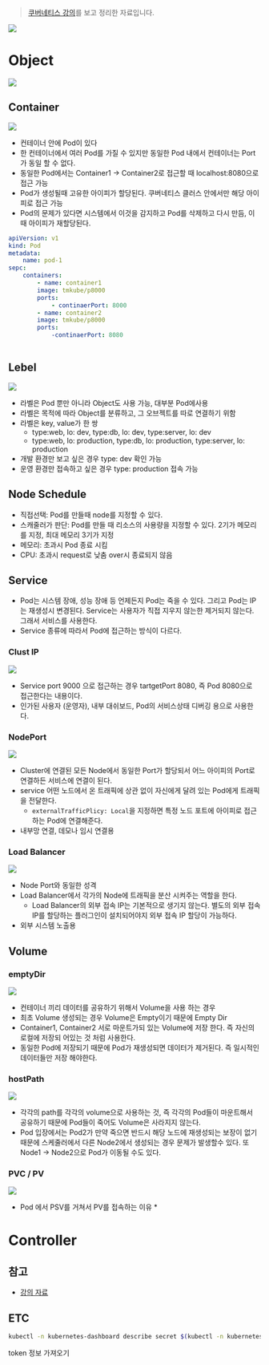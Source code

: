 > [쿠버네티스 강의](https://kubetm.github.io/practice/beginner/gettingstarted-kubernetes/)를 보고 정리한 자료입니다.

![](https://github.com/cheese10yun/TIL/blob/master/assets/kubernetes-controller.png?raw=true)

# Object
![](https://github.com/cheese10yun/TIL/blob/master/assets/kubernetes-object.png?raw=true)


## Container
![](https://github.com/cheese10yun/TIL/blob/master/assets/kubernetes-container.png?raw=true)

* 컨테이너 안에 Pod이 있다
* 한 컨테이너에서 여러 Pod를 가질 수 있지만 동일한 Pod 내에서 컨테이너는 Port가 동일 할 수 없다.
* 동일한 Pod에서는 Container1 -> Container2로 접근할 때 localhost:8080으로 접근 가능
* Pod가 생성될때 고유한 아이피가 할당된다. 쿠버네티스 클러스 안에서만 해당 아이피로 접근 가능
* Pod의 문제가 있다면 시스템에서 이것을 감지하고 Pod를 삭제하고 다시 만듬, 이때 아이피가 재할당된다.

```yml
apiVersion: v1
kind: Pod
metadata:
    name: pod-1
sepc:
    containers:
        - name: container1
        image: tmkube/p8000
        ports:
            - continaerPort: 8000
        - name: container2
        image: tmkube/p8000
        ports:
            -continaerPort: 8080
        
```

## Lebel
![](../assets/k8s-lable.png)
* 라벨은 Pod 뿐만 아니라 Object도 사용 가능, 대부분 Pod에사용
* 라벨은 목적에 따라 Object를 분류하고, 그 오브젝트를 따로 연결하기 위함
* 라벨은 key, value가 한 쌍
  * type:web, lo: dev, type:db, lo: dev, type:server, lo: dev
  * type:web, lo: production, type:db, lo: production, type:server, lo: production
* 개발 환경만 보고 싶은 경우 type: dev 확인 가능
* 운영 환경만 접속하고 싶은 경우 type: production 접속 가능

## Node Schedule
* 직접선택: Pod를 만들때 node를 지정할 수 있다. 
* 스캐줄러가 판단: Pod를 만들 때 리소스의 사용량을 지정할 수 있다. 2기가 메모리를 지정, 최대 메모리 3기가 지정
* 메모리: 초과시 Pod 종료 시킴
* CPU: 초과시 request로 낮춤 over시 종료되지 않음

## Service
* Pod는 시스템 장애, 성능 장애 등 언제든지 Pod는 죽을 수 있다. 그리고 Pod는 IP는 재생성시 변경된다. Service는 사용자가 직접 지우지 않는한 제거되지 않는다. 그래서 서비스를 사용한다.
* Service 종류에 따라서 Pod에 접근하는 방식이 다르다.


### Clust IP
![](../assets/kubernetes-clust-ip.png)
* Service port 9000 으로 접근하는 경우 tartgetPort 8080, 즉 Pod 8080으로 접근한다는 내용이다.
* 인가된 사용자 (운영자), 내부 대쉬보드, Pod의 서비스상태 디버깅 용으로 사용한다.

### NodePort
![](../assets/kubernetes-node.png)
* Cluster에 연결된 모든 Node에서 동일한 Port가 할당되서 어느 아이피의 Port로 연결하든 서비스에 연결이 된다.
* service 어떤 노드에서 온 트래픽에 상관 없이 자신에게 달려 있는 Pod에게 트래픽을 전달한다.
  * `externalTrafficPlicy: Local`을 지정하면 특정 노드 포트에 아이피로 접근하는 Pod에 연결해준다.
* 내부망 연결, 데모나 임시 연결용

### Load Balancer
![](../assets/kubernetes-load-balancer.png)
* Node Port와 동일한 성격
* Load Balancer에서 각가의 Node에 트래픽을 분산 시켜주는 역할을 한다.
  * Load Balancer의 외부 접속 IP는 기본적으로 생기지 않는다. 별도의 외부 접속 IP를 할당하는 플러그인이 설치되어야지 외부 접속 IP 할당이 가능하다.
* 외부 시스템 노출용


## Volume

### emptyDir
![](../assets/kubernetes-volume-empdir.png)

* 컨테이너 끼리 데이터를 공유하기 위해서 Volume을 사용 하는 경우
* 최초 Volume 생성되는 경우 Volume은 Empty이기 때문에 Empty Dir
* Container1, Container2 서로 마운트가되 있는 Volume에 저장 한다. 즉 자신의 로컬에 저장되 어있는 것 처럼 사용한다.
* 동일한 Pod에 저장되기 때문에 Pod가 재생성되면 데이터가 제거된다. 즉 일시적인 데이터들만 저장 해야한다.

### hostPath
![](../assets/kubernetes-volume-host-path.png)
* 각각의 path를 각각의 volume으로 사용하는 것, 즉 각각의 Pod들이 마운트해서 공유하기 때문에 Pod들이 죽어도 Volume은 사라지지 않는다.
* Pod 입장에서는 Pod2가 만약 죽으면 반드시 해당 노드에 재생성되는 보장이 없기 때문에 스케줄러에서 다른 Node2에서 생성되는 경우 문제가 발생할수 있다. 또 Node1 -> Node2으로 Pod가 이동될 수도 있다.



### PVC / PV
![](../assets/kubernetes-volume-PVC.png)
* Pod 에서 PSV를 거쳐서 PV를 접속하는 이유
  * 


# Controller


## 참고
* [강의 자료](https://kubetm.github.io/practice/beginner/gettingstarted-kubernetes/)




## ETC

```bash
kubectl -n kubernetes-dashboard describe secret $(kubectl -n kubernetes-dashboard get secret | grep admin-user | awk '{print $1}')
```
token 정보 가져오기